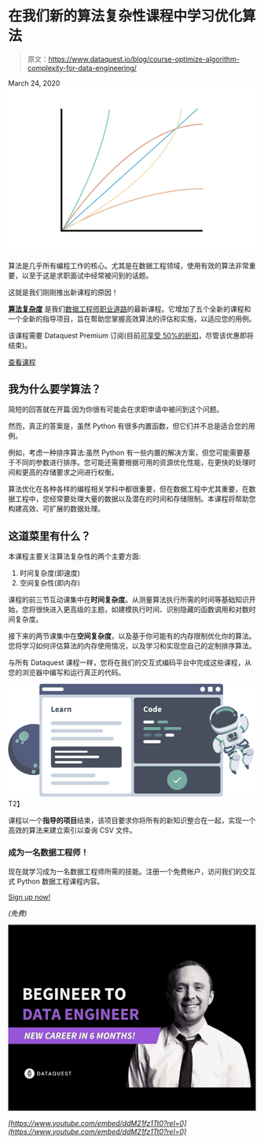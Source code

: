 # 在我们新的算法复杂性课程中学习优化算法

> 原文：<https://www.dataquest.io/blog/course-optimize-algorithm-complexity-for-data-engineering/>

March 24, 2020![algorithm-complexity](img/2a4be2bece7527f6b72df58016899def.png)

算法是几乎所有编程工作的核心。尤其是在数据工程领域，使用有效的算法非常重要，以至于这是求职面试中经常被问到的话题。

这就是我们刚刚推出新课程的原因！

[**算法复杂度**](https://www.dataquest.io/course/algorithm-complexity-course/) 是我们[数据工程师职业道路](https://www.dataquest.io/path/data-engineer/)的最新课程。它增加了五个全新的课程和一个全新的指导项目，旨在帮助您掌握高效算法的评估和实施，以适应您的用例。

该课程需要 Dataquest Premium 订阅(目前[可享受 50%的折扣](https://www.dataquest.io/subscribe/)，尽管该优惠即将结束)。

[查看课程](https://www.dataquest.io/course/algorithm-complexity-course/)

## 我为什么要学算法？

简短的回答就在开篇:因为你很有可能会在求职申请中被问到这个问题。

然而，真正的答案是，虽然 Python 有很多内置函数，但它们并不总是适合您的用例。

例如，考虑一种排序算法:虽然 Python 有一些内置的解决方案，但您可能需要基于不同的参数进行排序。您可能还需要根据可用的资源优化性能，在更快的处理时间和更高的存储要求之间进行权衡。

算法优化在各种各样的编程相关学科中都很重要，但在数据工程中尤其重要，在数据工程中，您经常要处理大量的数据以及潜在的时间和存储限制。本课程将帮助您构建高效、可扩展的数据处理。

## 这道菜里有什么？

本课程主要关注算法复杂性的两个主要方面:

1.  时间复杂度(即速度)
2.  空间复杂性(即内存)

课程的前三节互动课集中在**时间复杂度**。从测量算法执行所需的时间等基础知识开始，您将很快进入更高级的主题，如建模执行时间、识别隐藏的函数调用和对数时间复杂度。

接下来的两节课集中在**空间复杂度**，以及基于你可能有的内存限制优化你的算法。您将学习如何评估算法的内存使用情况，以及学习和实现您自己的定制排序算法。

与所有 Dataquest 课程一样，您将在我们的交互式编码平台中完成这些课程，从您的浏览器中编写和运行真正的代码。

![learn, then code](img/34b66e8b9576c27407eae22dba05561d.png "step-2")T2】

课程以一个**指导的项目**结束，该项目要求你将所有的新知识整合在一起，实现一个高效的算法来建立索引以查询 CSV 文件。

### 成为一名数据工程师！

现在就学习成为一名数据工程师所需的技能。注册一个免费帐户，访问我们的交互式 Python 数据工程课程内容。

[Sign up now!](https://app.dataquest.io/signup)

*(免费)*

![YouTube video player for ddM21fz1Tt0](img/5a85348206993fc2a430506128b76684.png)

*[https://www.youtube.com/embed/ddM21fz1Tt0?rel=0](https://www.youtube.com/embed/ddM21fz1Tt0?rel=0)*